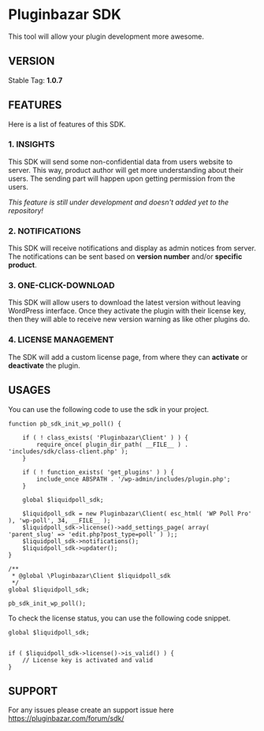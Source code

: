 # Pluginbazar SDK

This tool will allow your plugin development more awesome.

## VERSION
Stable Tag: **1.0.7**

## FEATURES

Here is a list of features of this SDK.

### 1. INSIGHTS

This SDK will send some non-confidential data from users website to server. This way, product author will get more understanding about their users. The sending part will happen upon getting permission from the users.

_This feature is still under development and doesn't added yet to the repository!_

### 2. NOTIFICATIONS

This SDK will receive notifications and display as admin notices from server. The notifications can be sent based on **version number** and/or **specific product**.

### 3. ONE-CLICK-DOWNLOAD

This SDK will allow users to download the latest version without leaving WordPress interface. Once they activate the plugin with their license key, then they will able to receive new version warning as like other plugins do.

### 4. LICENSE MANAGEMENT

The SDK will add a custom license page, from where they can **activate** or **deactivate** the plugin.

## USAGES

You can use the following code to use the sdk in your project.

```
function pb_sdk_init_wp_poll() {

	if ( ! class_exists( 'Pluginbazar\Client' ) ) {
		require_once( plugin_dir_path( __FILE__ ) . 'includes/sdk/class-client.php' );
	}

	if ( ! function_exists( 'get_plugins' ) ) {
		include_once ABSPATH . '/wp-admin/includes/plugin.php';
	}

	global $liquidpoll_sdk;

	$liquidpoll_sdk = new Pluginbazar\Client( esc_html( 'WP Poll Pro' ), 'wp-poll', 34, __FILE__ );
	$liquidpoll_sdk->license()->add_settings_page( array( 'parent_slug' => 'edit.php?post_type=poll' ) );;
	$liquidpoll_sdk->notifications();
	$liquidpoll_sdk->updater();
}

/**
 * @global \Pluginbazar\Client $liquidpoll_sdk
 */
global $liquidpoll_sdk;

pb_sdk_init_wp_poll();
```

To check the license status, you can use the following code snippet.

```
global $liquidpoll_sdk;


if ( $liquidpoll_sdk->license()->is_valid() ) {
	// License key is activated and valid
}
```

## SUPPORT

For any issues please create an support issue here https://pluginbazar.com/forum/sdk/

    
